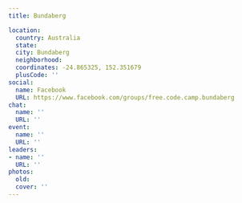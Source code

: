 ```yaml
---
title: Bundaberg

location:
  country: Australia
  state: 
  city: Bundaberg
  neighborhood: 
  coordinates: -24.865325, 152.351679
  plusCode: ''
social:
  name: Facebook
  URL: https://www.facebook.com/groups/free.code.camp.bundaberg
chat:
  name: ''
  URL: ''
event:
  name: ''
  URL: ''
leaders:
- name: ''
  URL: ''
photos:
  old: 
  cover: ''
---
```

